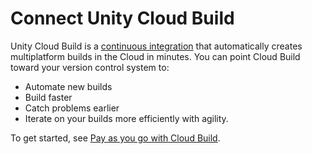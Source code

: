 # Connect Unity Cloud Build

Unity Cloud Build is a [continuous integration](https://docs.unity3d.com/2022.2/Documentation/Manual/UnityCloudBuild.html#automated-build-generation) that automatically creates multiplatform builds in the Cloud in minutes. You can point Cloud Build toward your version control system to:

* Automate new builds
* Build faster
* Catch problems earlier
* Iterate on your builds more efficiently with agility.

To get started, see [Pay as you go with Cloud Build](https://docs.unity3d.com/2022.2/Documentation/Manual/UnityCloudBuildMeteredBilling.html).
